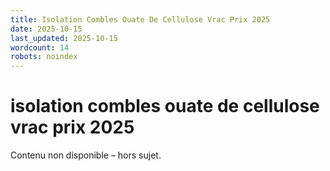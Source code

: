 ```yaml
---
title: Isolation Combles Ouate De Cellulose Vrac Prix 2025
date: 2025-10-15
last_updated: 2025-10-15
wordcount: 14
robots: noindex
---
```


# isolation combles ouate de cellulose vrac prix 2025

Contenu non disponible – hors sujet.